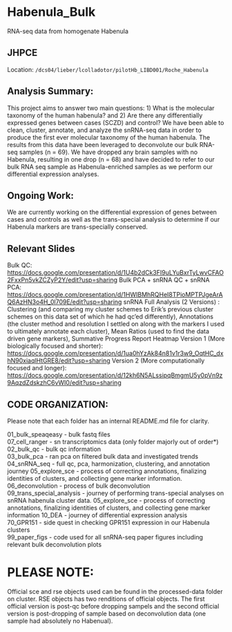 # Habenula_Bulk

RNA-seq data from homogenate Habenula

## JHPCE

Location: `/dcs04/lieber/lcolladotor/pilotHb_LIBD001/Roche_Habenula`

## Analysis Summary:

This project aims to answer two main questions: 1) What is the molecular taxonomy of the human habenula? and 2) Are there any differentially expressed genes between cases (SCZD) and control? We have been able to clean, cluster, annotate, and analyze the snRNA-seq data in order to produce the first ever molecular taxonomy of the human habenula. The results from this data have been leveraged to deconvolute our bulk RNA-seq samples (n = 69). We have dropped any brain samples with no Habenula, resulting in one drop (n = 68) and have decided to refer to our bulk RNA seq sample as Habenula-enriched samples as we perform our differential expression analyses. 

## Ongoing Work:

We are currently working on the differential expression of genes between cases and controls as well as the trans-special analysis to determine if our Habenula markers are trans-specially conserved.

## Relevant Slides 
Bulk QC:
https://docs.google.com/presentation/d/1U4b2dCk3FI9uLYuBxrTyLwvCFAO2FxxPn5vkZCZyP2Y/edit?usp=sharing
Bulk PCA + snRNA QC + snRNA PCA:
https://docs.google.com/presentation/d/1HWIBMhRQHeI8TPioMPTPJgeArAQ6AzHN3o4H_0l709E/edit?usp=sharing
snRNA Full Analysis (2 Versions) :
Clustering (and comparing my cluster schemes to Erik’s previous cluster schemes on this data set of which he had qc’ed differently), Annotations (the cluster method and resolution I settled on along with the markers I used to ultimately annotate each cluster), Mean Ratios (used to find the data driven gene markers), Summative Progress Report Heatmap
Version 1 (More biologically focused and shorter):
https://docs.google.com/presentation/d/1ua0hYzAk84n81v1r3w9_OqtHC_dxhN90xiaqlHtGRE8/edit?usp=sharing
Version 2 (More computationally focused and longer):
https://docs.google.com/presentation/d/12kh6N5ALssipqBmgmU5y0pVn9z9AqzdZdskzhC6vWI0/edit?usp=sharing

## CODE ORGANIZATION:
Please note that each folder has an internal README.md file for clarity.

01_bulk_speaqeasy - bulk fastq files     
07_cell_ranger - sn transcriptomics data (only folder majorly out of order*)    
02_bulk_qc - bulk qc information     
03_bulk_pca - ran pca on filtered bulk data and investigated trends    
04_snRNA_seq - full qc, pca, harmonization, clustering, and annotation journey 
05_explore_sce - process of correcting annotations, finalizing identities of clusters, and collecting gene marker information.    
06_deconvolution - process of bulk deconvolution  
09_trans_special_analysis - journey of performing trans-special analyses on snRNA habenula cluster data. 05_explore_sce - process of correcting annotations, finalizing identities of clusters, and collecting gene marker information 
10_DEA - journey of differential expression analysis  
70_GPR151 - side quest in checking GPR151 expression in our Habenula clusters  
99_paper_figs - code used for all snRNA-seq paper figures including relevant bulk deconvolution plots 

# PLEASE NOTE:
Official sce and rse objects used can be found in the processed-data folder on cluster. RSE objects has two renditions of official objects. The first official version is post-qc before dropping sampels and the second official version is post-dropping of sample based on deconvolution data (one sample had absolutely no Habenual).
